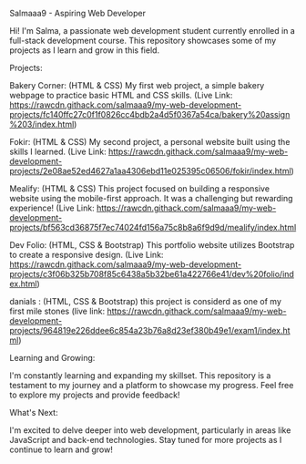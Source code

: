 Salmaaa9 - Aspiring Web Developer

Hi! I'm Salma, a passionate web development student currently enrolled in a full-stack development course. This repository showcases some of my projects as I learn and grow in this field.

Projects:

Bakery Corner: (HTML & CSS) My first web project, a simple bakery webpage to practice basic HTML and CSS skills. (Live Link: https://rawcdn.githack.com/salmaaa9/my-web-development-projects/fc140ffc27c0f1f0826cc4bdb2a4d5f0367a54ca/bakery%20assign%203/index.html)

Fokir: (HTML & CSS) My second project, a personal website built using the skills I learned. (Live Link: https://rawcdn.githack.com/salmaaa9/my-web-development-projects/2e08ae52ed4627a1aa4306ebd11e025395c06506/fokir/index.html)

Mealify: (HTML & CSS) This project focused on building a responsive website using the mobile-first approach. It was a challenging but rewarding experience! (Live Link: https://rawcdn.githack.com/salmaaa9/my-web-development-projects/bf563cd36875f7ec74024fd156a75c8b8a6f9d9d/mealify/index.html

Dev Folio: (HTML, CSS & Bootstrap) This portfolio website utilizes Bootstrap to create a responsive design. (Live Link: https://rawcdn.githack.com/salmaaa9/my-web-development-projects/c3f06b325b708f85c6438a5b32be61a422766e41/dev%20folio/index.html)

danials :  (HTML, CSS & Bootstrap) this project is considerd as one of my first mile stones (live link: https://rawcdn.githack.com/salmaaa9/my-web-development-projects/964819e226ddee6c854a23b76a8d23ef380b49e1/exam1/index.html)

Learning and Growing:

I'm constantly learning and expanding my skillset. This repository is a testament to my journey and a platform to showcase my progress. Feel free to explore my projects and provide feedback!

What's Next:

I'm excited to delve deeper into web development, particularly in areas like JavaScript and back-end technologies. Stay tuned for more projects as I continue to learn and grow!




